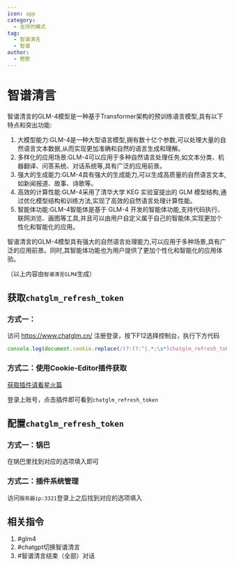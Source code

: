 ```yaml
---
icon: app
category:
  - 支持的模式
tag:
  - 智谱清言
  - 智谱
author:
  - 憨憨
---
```


# 智谱清言

智谱清言的GLM-4模型是一种基于Transformer架构的预训练语言模型,具有以下特点和突出功能:

1. 大模型能力:GLM-4是一种大型语言模型,拥有数十亿个参数,可以处理大量的自然语言文本数据,从而实现更加准确和自然的语言生成和理解。
2. 多样化的应用场景:GLM-4可以应用于多种自然语言处理任务,如文本分类、机器翻译、问答系统、对话系统等,具有广泛的应用前景。
3. 强大的生成能力:GLM-4具有强大的生成能力,可以生成高质量的自然语言文本,如新闻报道、故事、诗歌等。
4. 高效的计算性能:GLM-4采用了清华大学 KEG 实验室提出的 GLM 模型结构,通过优化模型结构和训练方法,实现了高效的自然语言处理计算性能。
5. 智能体功能:GLM-4智能体是基于 GLM-4 开发的智能体功能,支持代码执行、联网浏览、画图等工具,并且可以由用户自定义属于自己的智能体,实现更加个性化和智能化的应用。

智谱清言的GLM-4模型具有强大的自然语言处理能力,可以应用于多种场景,具有广泛的应用前景。同时,其智能体功能也为用户提供了更加个性化和智能化的应用体验。

（以上内容由`智谱清言GLM4`生成）

## 获取`chatglm_refresh_token`

### 方式一：

访问 https://www.chatglm.cn/ 注册登录，按下F12选择控制台，执行下方代码 

```` javascript
console.log(document.cookie.replace(/(?:(?:^|.*;\s*)chatglm_refresh_token\s*\=\s*([^;]*).*$)|^.*$/, "$1"));
````

### 方式二：使用Cookie-Editor插件获取

[获取插件请看星火篇](xinghuo.html#%E6%96%B9%E5%BC%8F%E4%BA%8C-%E4%BD%BF%E7%94%A8cookie-editor%E6%8F%92%E4%BB%B6%E8%8E%B7%E5%8F%96)

登录上账号，点击插件即可看到`chatglm_refresh_token`

## 配置`chatglm_refresh_token`

### 方式一：锅巴

在锅巴里找到对应的选项填入即可

### 方式二：插件系统管理

访问`服务器ip:3321`登录上之后找到对应的选项填入

## 相关指令

1. #glm4
2. #chatgpt切换智谱清言
3. #智谱清言结束（全部）对话

